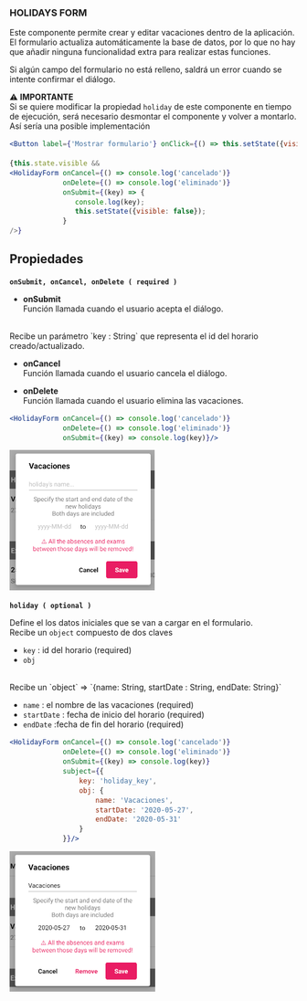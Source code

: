 ### HOLIDAYS FORM

Este componente permite crear y editar vacaciones dentro de la aplicación.
<br>
El formulario actualiza automáticamente la base de datos, por lo que no hay que añadir ninguna funcionalidad extra para realizar estas funciones.

Si algún campo del formulario no está relleno, saldrá un error cuando se intente confirmar el diálogo.

&#9888; **IMPORTANTE**
<br>
Si se quiere modificar la propiedad `holiday` de este componente en tiempo de ejecución, será necesario desmontar el componente y volver a montarlo.
<br>
Así sería una posible implementación
```jsx
<Button label={'Mostrar formulario'} onClick={() => this.setState({visible: true})}/>

{this.state.visible && 
<HolidayForm onCancel={() => console.log('cancelado')}
			 onDelete={() => console.log('eliminado')}
			 onSubmit={(key) => {
				console.log(key);
				this.setState({visible: false});
			 }
/>}
```

**Propiedades**
-

**`onSubmit, onCancel, onDelete ( required )`**

- **onSubmit**<br>
Función llamada cuando el usuario acepta el diálogo.
<br>
Recibe un parámetro `key : String` que representa el id del horario creado/actualizado.

- **onCancel**<br>
Función llamada cuando el usuario cancela el diálogo.

- **onDelete**<br>
Función llamada cuando el usuario elimina las vacaciones.

<div style="page-break-after: always;"></div>

```jsx
<HolidayForm onCancel={() => console.log('cancelado')}
			 onDelete={() => console.log('eliminado')}
			 onSubmit={(key) => console.log(key)}/>
```
![comp_formHolidays](../assets/2_PROTOTYPE/comp_formHolidays/comp_formHolidays.png)

**`holiday ( optional )`**

Define el los datos iniciales que se van a cargar en el formulario.
<br>
Recibe un `object` compuesto de dos claves

- `key` : id del horario (required)
- `obj`
<br>
Recibe un `object` => `{name: String, startDate : String, endDate: String}`

  - `name` : el nombre de las vacaciones (required)
  - `startDate` : fecha de inicio del horario (required)
  - `endDate` :fecha de fin del horario (required)

<div style="page-break-after: always;"></div>

```jsx
<HolidayForm onCancel={() => console.log('cancelado')}
			 onDelete={() => console.log('eliminado')}
			 onSubmit={(key) => console.log(key)}
			 subject={{
				 key: 'holiday_key',
				 obj: {
					 name: 'Vacaciones',
					 startDate: '2020-05-27',
					 endDate: '2020-05-31'
				 }
			 }}/>
```
![comp_formHolidays_holidays](../assets/2_PROTOTYPE/comp_formHolidays/comp_formHolidays_holidays.png)

<div style="page-break-after: always;"></div>